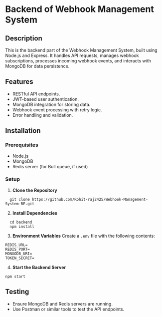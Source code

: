 # Backend of Webhook Management System
## Description
This is the backend part of the Webhook Management System, built using Node.js and Express. It handles API requests, manages webhook subscriptions, processes incoming webhook events, and interacts with MongoDB for data persistence.

## Features
- RESTful API endpoints.
- JWT-based user authentication.
- MongoDB integration for storing data.
- Webhook event processing with retry logic.
- Error handling and validation.

## Installation

### Prerequisites
- Node.js
- MongoDB
- Redis server (for Bull queue, if used)

### Setup
1. **Clone the Repository**
```
  git clone https://github.com/Rohit-raj2425/Webhook-Management-System-BE.git
```
2. **Install Dependencies**
```
  cd backend
  npm install
```

3. **Environment Variables**
    Create a `.env` file with the following contents:
```
REDIS_URL=
REDIS_PORT=
MONGODB_URI=
TOKEN_SECRET=
```

4. **Start the Backend Server**
```
npm start
```


## Testing
- Ensure MongoDB and Redis servers are running.
- Use Postman or similar tools to test the API endpoints.

